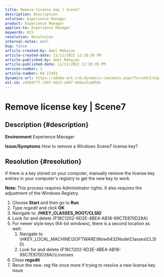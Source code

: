 ```yaml
---
title: Remove license key | Scene7
description: Description
solution: Experience Manager
product: Experience Manager
applies-to: Experience Manager
keywords: KCS
resolution: Resolution
internal-notes: null
bug: false
article-created-by: Amol Mahajan
article-created-date: 11/11/2022 12:18:56 PM
article-published-by: Amol Mahajan
article-published-date: 11/11/2022 12:28:35 PM
version-number: 3
article-number: KA-17491
dynamics-url: https://adobe-ent.crm.dynamics.com/main.aspx?forceUCI=1&pagetype=entityrecord&etn=knowledgearticle&id=f740c200-bb61-ed11-9562-6045bd0067ea
exl-id: cb3b977f-c507-4d15-a947-466ac5ce058c
---
```

# Remove license key | Scene7

## Description {#description}

<b>Environment</b>
Experience Manager


<b>Issue/Symptoms</b>
How to remove a Windows Scene7 license key?


## Resolution {#resolution}


If there is a key stored on your computer, manually remove the license key entries in your computer's registry to get the new key to work.

<b>Note: </b>This process requires Administrator rights. It also requires the adjustment of the Windows Registry.

1. Choose <b>Start </b>and then go to <b>Run</b>
2. Type *regedit* and click <b>OK</b>
3. Navigate to: <b>/HKEY_CLASSES_ROOT/CLSID</b>
4. Look for and delete {F18C1202-9D2E-4BE4-AB18-99C7E870D28A}
5. For newer style keys (64-bit windows), there is a second location as well:
    1. Navigate to \HKEY_LOCAL_MACHINE\SOFTWARE\Wow6432Node\Classes\CLSID\
    2. Look for and delete {F18C1202-9D2E-4BE4-AB18-99C7E870D28A}\Licenses
6. Close <b>regedit</b>
7. Rerun the new .reg file once more if trying to resolve a new license key issue
